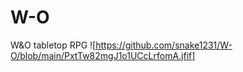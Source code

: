 # W-O
W&amp;O tabletop RPG
![https://github.com/snake1231/W-O/blob/main/PxtTw82mgJ1o1UCcLrfomA.jfif] 

